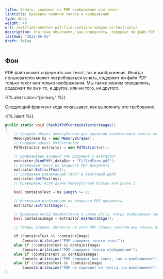 ```yaml
---
title: Узнать, содержит ли PDF изображения или текст
linktitle: Проверка наличия текста и изображений
type: docs
weight: 40
url: /net/find-whether-pdf-file-contains-images-or-text-only/
description: Эта тема объясняет, как определить, содержит ли файл PDF только изображения или только текст с помощью класса PdfExtractor.
lastmod: "2021-06-05"
draft: false
---
```


## Фон

PDF файл может содержать как текст, так и изображения. Иногда пользователю может потребоваться узнать, содержит ли файл PDF только текст или только изображения. Мы также можем определить, содержит ли он и то, и другое, или ни того, ни другого.

{{% alert color="primary" %}}

Следующий фрагмент кода показывает, как выполнить это требование.

{{% /alert %}}

```csharp
public static void CheckIfPdfContainsTextOrImages()
{
    // Создаем объект memoryStream для хранения извлеченного текста из документа
    MemoryStream ms = new MemoryStream();
    // Создаем объект PdfExtractor
    PdfExtractor extractor = new PdfExtractor();

    // Привязываем входной PDF документ к extractor
    extractor.BindPdf(_dataDir + "FilledForm.pdf");
    // Извлекаем текст из входного PDF документа
    extractor.ExtractText();
    // Сохраняем извлеченный текст в текстовый файл
    extractor.GetText(ms);
    // Проверяем, если длина MemoryStream больше или равна 1

    bool containsText = ms.Length >= 1;

    // Извлекаем изображения из входного PDF документа
    extractor.ExtractImage();

    // Вызываем метод HasNextImage в цикле while. Когда изображения закончатся, цикл завершится
    bool containsImage = extractor.HasNextImage();

    // Теперь узнаем, является ли этот PDF только текстом или только изображением

    if (containsText && !containsImage)
        Console.WriteLine("PDF содержит только текст");
    else if (!containsText && containsImage)
        Console.WriteLine("PDF содержит только изображение");
    else if (containsText && containsImage)
        Console.WriteLine("PDF содержит как текст, так и изображение");
    else if (!containsText && !containsImage)
        Console.WriteLine("PDF не содержит ни текста, ни изображения");
}
```
